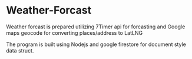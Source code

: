 # Weather-Forcast

Weather forcast is prepared utilizing 7Timer api for forcasting and Google maps geocode for converting places/address to LatLNG

The program is built using Nodejs and google firestore for document style data struct.

